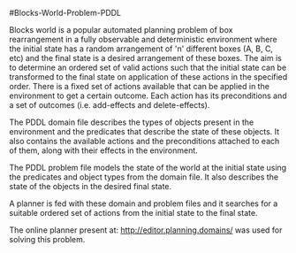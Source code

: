#Blocks-World-Problem-PDDL

Blocks world is a popular automated planning problem of box rearrangement in a fully observable and deterministic environment where the initial state has a random arrangement of 'n' different boxes (A, B, C, etc) and the final state is a desired arrangement of these boxes. The aim is to determine an ordered set of valid actions such that the initial state can be transformed to the final state on application of these actions in the specified order. There is a fixed set of actions available that can be applied in the environment to get a certain outcome. Each action has its preconditions and a set of outcomes (i.e. add-effects and delete-effects).

The PDDL domain file describes the types of objects present in the environment and the predicates that describe the state of these objects. It also contains the available actions and the preconditions attached to each of them, along with their effects in the environment.

The PDDL problem file models the state of the world at the initial state using the predicates and object types from the domain file. It also describes the state of the objects in the desired final state. 

A planner is fed with these domain and problem files and it searches for a suitable ordered set of actions from the initial state to the final state.

The online planner present at: http://editor.planning.domains/ was used for solving this problem.
